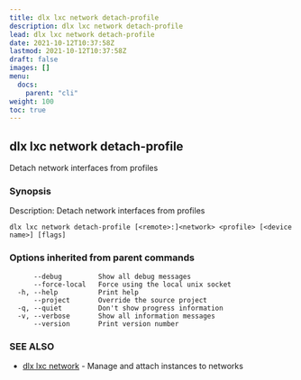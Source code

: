 ```yaml
---
title: dlx lxc network detach-profile
description: dlx lxc network detach-profile
lead: dlx lxc network detach-profile
date: 2021-10-12T10:37:58Z
lastmod: 2021-10-12T10:37:58Z
draft: false
images: []
menu:
  docs:
    parent: "cli"
weight: 100
toc: true
---
```

## dlx lxc network detach-profile

Detach network interfaces from profiles

### Synopsis

Description:
  Detach network interfaces from profiles



```
dlx lxc network detach-profile [<remote>:]<network> <profile> [<device name>] [flags]
```

### Options inherited from parent commands

```
      --debug         Show all debug messages
      --force-local   Force using the local unix socket
  -h, --help          Print help
      --project       Override the source project
  -q, --quiet         Don't show progress information
  -v, --verbose       Show all information messages
      --version       Print version number
```

### SEE ALSO

* [dlx lxc network](/docs/cmd/dlx_lxc_network)	 - Manage and attach instances to networks

